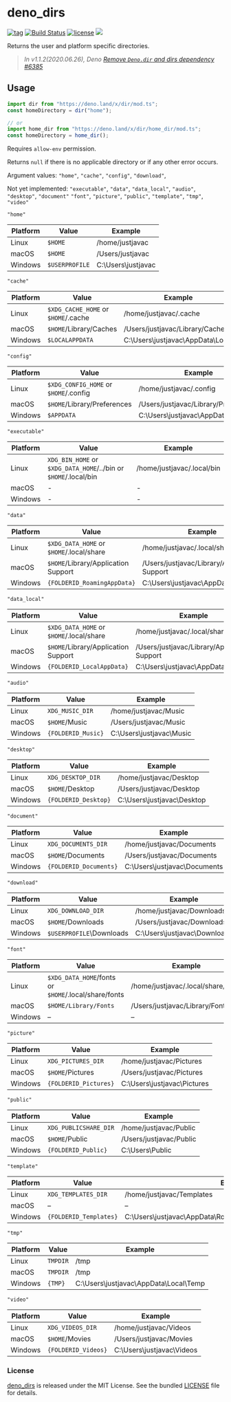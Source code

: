 # deno_dirs

[![tag](https://img.shields.io/github/release/justjavac/deno_dirs)](https://github.com/justjavac/deno_dirs/releases)
[![Build Status](https://github.com/justjavac/deno_dirs/workflows/ci/badge.svg?branch=master)](https://github.com/justjavac/deno_dirs/actions)
[![license](https://img.shields.io/github/license/justjavac/deno_dirs)](https://github.com/justjavac/deno_dirs/blob/master/LICENSE)
[![](https://img.shields.io/badge/deno-v1.3-green.svg)](https://github.com/denoland/deno)

Returns the user and platform specific directories.

> _In v1.1.2(2020.06.26), Deno
> [Remove `Deno.dir` and dirs dependency #6385](https://github.com/denoland/deno/pull/6385)_

## Usage

```ts
import dir from "https://deno.land/x/dir/mod.ts";
const homeDirectory = dir("home");

// or
import home_dir from "https://deno.land/x/dir/home_dir/mod.ts";
const homeDirectory = home_dir();
```

Requires `allow-env` permission.

Returns `null` if there is no applicable directory or if any other error occurs.

Argument values: `"home"`, `"cache"`, `"config"`, `"download"`,

Not yet implemented: `"executable"`, `"data"`, `"data_local"`, `"audio"`,
`"desktop"`, `"document"` `"font"`, `"picture"`, `"public"`, `"template"`,
`"tmp"`, `"video"`

`"home"`

| Platform | Value          | Example            |
| -------- | -------------- | ------------------ |
| Linux    | `$HOME`        | /home/justjavac    |
| macOS    | `$HOME`        | /Users/justjavac   |
| Windows  | `$USERPROFILE` | C:\Users\justjavac |

`"cache"`

| Platform | Value                               | Example                          |
| -------- | ----------------------------------- | -------------------------------- |
| Linux    | `$XDG_CACHE_HOME` or `$HOME`/.cache | /home/justjavac/.cache           |
| macOS    | `$HOME`/Library/Caches              | /Users/justjavac/Library/Caches  |
| Windows  | `$LOCALAPPDATA`                     | C:\Users\justjavac\AppData\Local |

`"config"`

| Platform | Value                                 | Example                              |
| -------- | ------------------------------------- | ------------------------------------ |
| Linux    | `$XDG_CONFIG_HOME` or `$HOME`/.config | /home/justjavac/.config              |
| macOS    | `$HOME`/Library/Preferences           | /Users/justjavac/Library/Preferences |
| Windows  | `$APPDATA`                            | C:\Users\justjavac\AppData\Roaming   |

`"executable"`

| Platform | Value                                                           | Example                    |
| -------- | --------------------------------------------------------------- | -------------------------- |
| Linux    | `XDG_BIN_HOME` or `$XDG_DATA_HOME`/../bin or `$HOME`/.local/bin | /home/justjavac/.local/bin |
| macOS    | -                                                               | -                          |
| Windows  | -                                                               | -                          |

`"data"`

| Platform | Value                                    | Example                                      |
| -------- | ---------------------------------------- | -------------------------------------------- |
| Linux    | `$XDG_DATA_HOME` or `$HOME`/.local/share | /home/justjavac/.local/share                 |
| macOS    | `$HOME`/Library/Application Support      | /Users/justjavac/Library/Application Support |
| Windows  | `{FOLDERID_RoamingAppData}`              | C:\Users\justjavac\AppData\Roaming           |

`"data_local"`

| Platform | Value                                    | Example                                      |
| -------- | ---------------------------------------- | -------------------------------------------- |
| Linux    | `$XDG_DATA_HOME` or `$HOME`/.local/share | /home/justjavac/.local/share                 |
| macOS    | `$HOME`/Library/Application Support      | /Users/justjavac/Library/Application Support |
| Windows  | `{FOLDERID_LocalAppData}`                | C:\Users\justjavac\AppData\Local             |

`"audio"`

| Platform | Value              | Example                  |
| -------- | ------------------ | ------------------------ |
| Linux    | `XDG_MUSIC_DIR`    | /home/justjavac/Music    |
| macOS    | `$HOME`/Music      | /Users/justjavac/Music   |
| Windows  | `{FOLDERID_Music}` | C:\Users\justjavac\Music |

`"desktop"`

| Platform | Value                | Example                    |
| -------- | -------------------- | -------------------------- |
| Linux    | `XDG_DESKTOP_DIR`    | /home/justjavac/Desktop    |
| macOS    | `$HOME`/Desktop      | /Users/justjavac/Desktop   |
| Windows  | `{FOLDERID_Desktop}` | C:\Users\justjavac\Desktop |

`"document"`

| Platform | Value                  | Example                      |
| -------- | ---------------------- | ---------------------------- |
| Linux    | `XDG_DOCUMENTS_DIR`    | /home/justjavac/Documents    |
| macOS    | `$HOME`/Documents      | /Users/justjavac/Documents   |
| Windows  | `{FOLDERID_Documents}` | C:\Users\justjavac\Documents |

`"download"`

| Platform | Value                    | Example                      |
| -------- | ------------------------ | ---------------------------- |
| Linux    | `XDG_DOWNLOAD_DIR`       | /home/justjavac/Downloads    |
| macOS    | `$HOME`/Downloads        | /Users/justjavac/Downloads   |
| Windows  | `$USERPROFILE`\Downloads | C:\Users\justjavac\Downloads |

`"font"`

| Platform | Value                                                | Example                            |
| -------- | ---------------------------------------------------- | ---------------------------------- |
| Linux    | `$XDG_DATA_HOME`/fonts or `$HOME`/.local/share/fonts | /home/justjavac/.local/share/fonts |
| macOS    | `$HOME/Library/Fonts`                                | /Users/justjavac/Library/Fonts     |
| Windows  | –                                                    | –                                  |

`"picture"`

| Platform | Value                 | Example                     |
| -------- | --------------------- | --------------------------- |
| Linux    | `XDG_PICTURES_DIR`    | /home/justjavac/Pictures    |
| macOS    | `$HOME`/Pictures      | /Users/justjavac/Pictures   |
| Windows  | `{FOLDERID_Pictures}` | C:\Users\justjavac\Pictures |

`"public"`

| Platform | Value                 | Example                 |
| -------- | --------------------- | ----------------------- |
| Linux    | `XDG_PUBLICSHARE_DIR` | /home/justjavac/Public  |
| macOS    | `$HOME`/Public        | /Users/justjavac/Public |
| Windows  | `{FOLDERID_Public}`   | C:\Users\Public         |

`"template"`

| Platform | Value                  | Example                                                        |
| -------- | ---------------------- | -------------------------------------------------------------- |
| Linux    | `XDG_TEMPLATES_DIR`    | /home/justjavac/Templates                                      |
| macOS    | –                      | –                                                              |
| Windows  | `{FOLDERID_Templates}` | C:\Users\justjavac\AppData\Roaming\Microsoft\Windows\Templates |

`"tmp"`

| Platform | Value    | Example                               |
| -------- | -------- | ------------------------------------- |
| Linux    | `TMPDIR` | /tmp                                  |
| macOS    | `TMPDIR` | /tmp                                  |
| Windows  | `{TMP}`  | C:\Users\justjavac\AppData\Local\Temp |

`"video"`

| Platform | Value               | Example                   |
| -------- | ------------------- | ------------------------- |
| Linux    | `XDG_VIDEOS_DIR`    | /home/justjavac/Videos    |
| macOS    | `$HOME`/Movies      | /Users/justjavac/Movies   |
| Windows  | `{FOLDERID_Videos}` | C:\Users\justjavac\Videos |

### License

[deno_dirs](https://github.com/justjavac/deno_dirs) is released under the MIT
License. See the bundled [LICENSE](./LICENSE) file for details.
